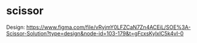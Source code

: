# scissor

Design: https://www.figma.com/file/vRyjmY0LFZCaN7Zn4ACEiL/SOE%3A-Scissor-Solution?type=design&node-id=103-179&t=gFcxsKylxlC5k4vI-0
